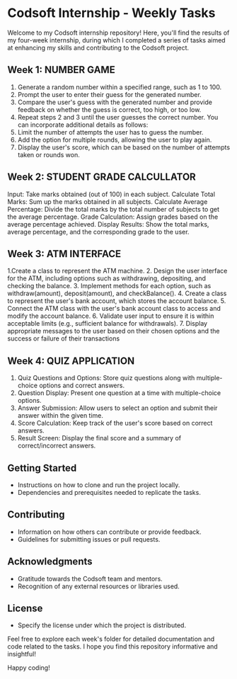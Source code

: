 # Codsoft Internship - Weekly Tasks

Welcome to my Codsoft internship repository! Here, you'll find the results of my four-week internship, during which I completed a series of tasks aimed at enhancing my skills and contributing to the Codsoft project.

## Week 1: NUMBER GAME
1. Generate a random number within a specified range, such as 1 to 100.
2. Prompt the user to enter their guess for the generated number.
3. Compare the user's guess with the generated number and provide feedback on whether the guess
is correct, too high, or too low.
4. Repeat steps 2 and 3 until the user guesses the correct number.
You can incorporate additional details as follows:
5. Limit the number of attempts the user has to guess the number.
6. Add the option for multiple rounds, allowing the user to play again.
7. Display the user's score, which can be based on the number of attempts taken or rounds won.

## Week 2: STUDENT GRADE CALCULLATOR
Input: Take marks obtained (out of 100) in each subject.
Calculate Total Marks: Sum up the marks obtained in all subjects.
Calculate Average Percentage: Divide the total marks by the total number of subjects to get the
average percentage.
Grade Calculation: Assign grades based on the average percentage achieved.
Display Results: Show the total marks, average percentage, and the corresponding grade to the user.

## Week 3: ATM INTERFACE
1.Create a class to represent the ATM machine.
2. Design the user interface for the ATM, including options such as withdrawing, depositing, and
checking the balance.
3. Implement methods for each option, such as withdraw(amount), deposit(amount), and
checkBalance().
4. Create a class to represent the user's bank account, which stores the account balance.
5. Connect the ATM class with the user's bank account class to access and modify the account
balance.
6. Validate user input to ensure it is within acceptable limits (e.g., sufficient balance for withdrawals).
7. Display appropriate messages to the user based on their chosen options and the success or failure
of their transactions

## Week 4: QUIZ APPLICATION
1. Quiz Questions and Options: Store quiz questions along with multiple-choice options and correct
answers.
2. Question Display: Present one question at a time with multiple-choice options.
3. Answer Submission: Allow users to select an option and submit their answer within the given
time.
4. Score Calculation: Keep track of the user's score based on correct answers.
5. Result Screen: Display the final score and a summary of correct/incorrect answers.

## Getting Started
- Instructions on how to clone and run the project locally.
- Dependencies and prerequisites needed to replicate the tasks.

## Contributing
- Information on how others can contribute or provide feedback.
- Guidelines for submitting issues or pull requests.

## Acknowledgments
- Gratitude towards the Codsoft team and mentors.
- Recognition of any external resources or libraries used.

## License
- Specify the license under which the project is distributed.

Feel free to explore each week's folder for detailed documentation and code related to the tasks. I hope you find this repository informative and insightful!

Happy coding!
